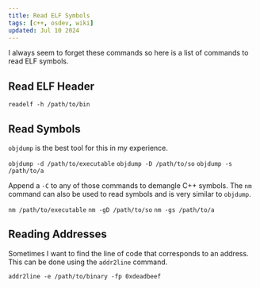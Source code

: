 ```yaml
---
title: Read ELF Symbols
tags: [c++, osdev, wiki]
updated: Jul 10 2024
---
```


I always seem to forget these commands so here is a list of commands to read
ELF symbols.

## Read ELF Header

`readelf -h /path/to/bin`

## Read Symbols

`objdump` is the best tool for this in my experience.

`objdump -d /path/to/executable`
`objdump -D /path/to/so`
`objdump -s /path/to/a`

Append a `-C` to any of those commands to demangle C++ symbols. The `nm`
command can also be used to read symbols and is very similar to `objdump`.

`nm /path/to/executable`
`nm -gD /path/to/so`
`nm -gs /path/to/a`

## Reading Addresses

Sometimes I want to find the line of code that corresponds to an address. This
can be done using the `addr2line` command.

`addr2line -e /path/to/binary -fp 0xdeadbeef`
